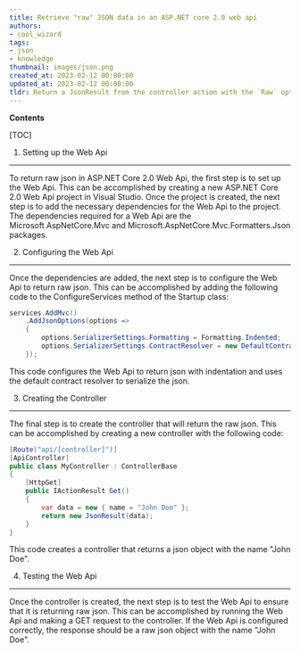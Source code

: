 ```yaml
---
title: Retrieve "raw" JSON data in an ASP.NET core 2.0 web api
authors:
- cool_wizard
tags:
- json
- knowledge
thumbnail: images/json.png
created_at: 2023-02-12 00:00:00
updated_at: 2023-02-12 00:00:00
tldr: Return a JsonResult from the controller action with the `Raw` option set to true.
---
```


**Contents**

[TOC]

1. Setting up the Web Api
--------------------------------

To return raw json in ASP.NET Core 2.0 Web Api, the first step is to set up the Web Api. This can be accomplished by creating a new ASP.NET Core 2.0 Web Api project in Visual Studio. Once the project is created, the next step is to add the necessary dependencies for the Web Api to the project. The dependencies required for a Web Api are the Microsoft.AspNetCore.Mvc and Microsoft.AspNetCore.Mvc.Formatters.Json packages.

2. Configuring the Web Api
--------------------------------

Once the dependencies are added, the next step is to configure the Web Api to return raw json. This can be accomplished by adding the following code to the ConfigureServices method of the Startup class:

```csharp
services.AddMvc()
    .AddJsonOptions(options =>
    {
        options.SerializerSettings.Formatting = Formatting.Indented;
        options.SerializerSettings.ContractResolver = new DefaultContractResolver();
    });
```

This code configures the Web Api to return json with indentation and uses the default contract resolver to serialize the json.

3. Creating the Controller
--------------------------------

The final step is to create the controller that will return the raw json. This can be accomplished by creating a new controller with the following code:

```csharp
[Route("api/[controller]")]
[ApiController]
public class MyController : ControllerBase
{
    [HttpGet]
    public IActionResult Get()
    {
        var data = new { name = "John Doe" };
        return new JsonResult(data);
    }
}
```

This code creates a controller that returns a json object with the name "John Doe".

4. Testing the Web Api
--------------------------------

Once the controller is created, the next step is to test the Web Api to ensure that it is returning raw json. This can be accomplished by running the Web Api and making a GET request to the controller. If the Web Api is configured correctly, the response should be a raw json object with the name "John Doe".
